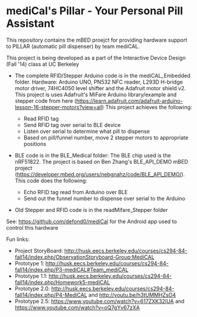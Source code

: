 mediCal's Pillar - Your Personal Pill Assistant
=======

This repository contains the mBED proejct for providing hardware support to PILLAR (automatic pill dispenser) by team mediCAL.

This project is being developed as a part of the Interactive Device Design (Fall '14) class at UC Berkeley

- The complete RFID/Stepper Arduino code is in the mediCAL_Embedded folder.  Hardware: Arduino UNO, PN532 NFC reader, L293D H-bridge motor driver, 74HC4050 level shifter and the Adafruit motor shield v2. This project is uses Adafruit's MiFare Arduino library/example and stepper code from here (https://learn.adafruit.com/adafruit-arduino-lesson-16-stepper-motors?view=all)
This project achieves the following:
  * Read RFID tag
  * Send RFID tag over serial to BLE device
  * Listen over serial to determine what pill to dispense
  * Based on pill/funnel number, move 2 stepper motors to appropriate positions

- BLE code is in the BLE_Medical folder: The BLE chip used is the nRF51822. The project is based on Ben Zhang's BLE_API_DEMO mBED project (https://developer.mbed.org/users/nebgnahz/code/BLE_API_DEMO/). This code does the following:
  * Echo RFID tag read from Arduino over BLE
  * Send out the funnel number to dispense over serial to the Arduino

- Old Stepper and RFID code is in the readMifare_Stepper folder

See: https://github.com/defond0/mediCal for the Android app used to control this hardware

Fun links:
* Project StoryBoard: http://husk.eecs.berkeley.edu/courses/cs294-84-fall14/index.php/ObservationStoryboard-Group:MediCAL
* Prototype 1: http://husk.eecs.berkeley.edu/courses/cs294-84-fall14/index.php/P3-mediCAL#Team_mediCAL
* Prototype 1.1: http://husk.eecs.berkeley.edu/courses/cs294-84-fall14/index.php/Homework5-mediCAL
* Prototype 2.0: http://husk.eecs.berkeley.edu/courses/cs294-84-fall14/index.php/P4-MediCAL and http://youtu.be/h3tUMMHZsO4
* Prototype 2.5: https://www.youtube.com/watch?v=617ZXK32iUA and https://www.youtube.com/watch?v=oQ7gYv67zXA 
